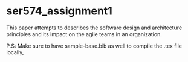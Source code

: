 # ser574_assignment1

This paper attempts to describes the software design and architecture principles and its impact on the agile teams in an organization.

P.S: Make sure to have sample-base.bib as well to compile the .tex file locally, 
